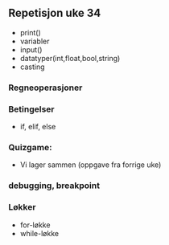 ## Repetisjon uke 34
* print()
* variabler
* input()
* datatyper(int,float,bool,string)
 * casting
### Regneoperasjoner
### Betingelser 
  * if, elif, else
### Quizgame: 
  * Vi lager sammen (oppgave fra forrige uke)
### debugging, breakpoint
### Løkker

  * for-løkke
  * while-løkke
